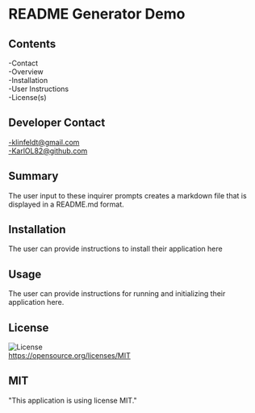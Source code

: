 
  # README Generator Demo


  ## Contents
  -Contact  
  -Overview  
  -Installation  
  -User Instructions  
  -License(s)  


  ## Developer Contact
  -klinfeldt@gmail.com  
  -KarlOL82@github.com


  ## Summary
  The user input to these inquirer prompts creates a markdown file that is displayed in a README.md format.


  ## Installation
  The user can provide instructions to install their application here


  ## Usage
  The user can provide instructions for running and initializing their application here.


  ## License
  ![License](https://img.shields.io/badge/license-MIT-green.svg)  
  https://opensource.org/licenses/MIT
  
  ## MIT
   
 "This application is using license MIT." 
    
  